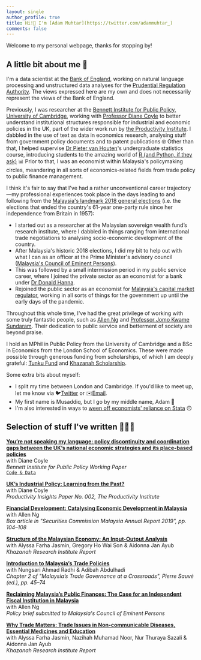 ```yaml
---
layout: single
author_profile: true
title: Hi!👋 I'm [Adam Muhtar](https://twitter.com/adammuhtar_)
comments: false
---
```


Welcome to my personal webpage, thanks for stopping by!

## A little bit about me 🖖

I'm a data scientist at the [Bank of England](https://www.bankofengland.co.uk/), working on natural language processing and unstructured data analyses for the [Prudential Regulation Authority](https://www.bankofengland.co.uk/prudential-regulation). The views expressed here are my own and does not necessarily represent the views of the Bank of England.

Previously, I was researcher at the [Bennett Institute for Public Policy, University of Cambridge](https://www.bennettinstitute.cam.ac.uk/), working with [Professor Diane Coyle](https://www.bennettinstitute.cam.ac.uk/about-us/team/diane-coyle/) to better understand institutional structures responsible for industrial and economic policies in the UK, part of the wider work run by [the Productivity Institute](https://www.productivity.ac.uk/). I dabbled in the use of text as data in economics research, analysing stuff from government policy documents and to patent publications 🤓 Other than that, I helped supervise [Dr Pieter van Houten](https://www.polis.cam.ac.uk/Staff_and_Students/dr-pieter-van-houten)'s undergraduate statistics course, introducing students to the amazing world of [R (and Python, if they ask)](https://www.business-science.io/assets/2021-02-18-R-is-for-research/Join_Forces_meme.png) 📊 Prior to that, I was an economist within Malaysia's policymaking circles, meandering in all sorts of economics-related fields from trade policy to public finance management.

I think it's fair to say that I've had a rather unconventional career trajectory—my professional experiences took place in the days leading to and following from the [Malaysia's landmark 2018 general elections](https://www.bbc.co.uk/news/world-asia-44036178) (i.e. the elections that ended the country's 61-year one-party rule since her independence from Britain in 1957):
* I started out as a researcher at the Malaysian sovereign wealth fund’s research institute, where I dabbled in things ranging from international trade negotiations to analysing socio-economic development of the country.
* After Malaysia's historic 2018 elections, I did my bit to help out with what I can as an officer at the Prime Minister's advisory council ([Malaysia's Council of Eminent Persons](https://asia.nikkei.com/Politics/Malaysia-in-transition/Meet-the-5-brains-behind-Malaysia-s-Mahathir-nomics)).
* This was followed by a small intermission period in my public service career, where I joined the private sector as an economist for a bank under [Dr Donald Hanna](https://www.cimb.com/en/newsroom/2017/cimb-appoints-dr-donald-hanna-as-group-chief-economist.html).
* Rejoined the public sector as an economist for [Malaysia's capital market regulator](https://www.sc.com.my/), working in all sorts of things for the government up until the early days of the pandemic.

Throughout this whole time, I've had the great privilege of working with some truly fantastic people, such as [Allen Ng](https://twitter.com/elanorng) and [Professor Jomo Kwame Sundaram](https://en.wikipedia.org/wiki/Jomo_Kwame_Sundaram). Their dedication to public service and betterment of society are beyond praise.

I hold an MPhil in Public Policy from the University of Cambridge and a BSc in Economics from the London School of Economics. These were made possible through generous funding from scholarships, of which I am deeply grateful: [Tunku Fund](https://www.caths.cam.ac.uk/research/tunku/former-scholars/Adam-Muhtar) and [Khazanah Scholarship](https://www.yayasankhazanah.com.my/scholarship-programmes/khazanah-global-scholarship).

Some extra bits about myself: 
* I split my time between London and Cambridge. If you'd like to meet up, let me know via 🐦[Twitter](https://twitter.com/adammuhtar_) or ✉️[Email](mailto:adam.b.muhtar@gmail.com).
* My first name is Musaddiq, but I go by my middle name, Adam 🙂
* I'm also interested in ways to [ween off economists' reliance on Stata](https://i.kym-cdn.com/photos/images/original/001/858/619/19d) 🙃

## Selection of stuff I've written 👨🏻‍💻
**[You’re not speaking my language: policy discontinuity and coordination gaps between the UK’s national economic strategies and its place-based policies](https://www.bennettinstitute.cam.ac.uk/publications/youre-not-speaking-my-language/)**<br/>
with Diane Coyle<br/>
_Bennett Institute for Public Policy Working Paper_<br/>
[`Code & Data`](https://github.com/adammuhtar/uk-economic-strategy-text-mining)

**[UK’s Industrial Policy: Learning from the Past?](https://www.bennettinstitute.cam.ac.uk/publications/industrial-policy-learning-past/)**<br/>
with Diane Coyle<br/>
_Productivity Insights Paper No. 002, The Productivity Institute_

**[Financial Development: Catalysing Economic Development in Malaysia](https://www.sc.com.my/api/documentms/download.ashx?id=1dca6d88-4c13-4c0e-8860-76d68f891599)**<br/>
with Allen Ng<br/>
_Box article in "Securities Commission Malaysia Annual Report 2019", pp. 104–108_

**[Structure of the Malaysian Economy: An Input-Output Analysis](http://www.krinstitute.org/Publications-@-Structure_of_the_Malaysian_Economy-;_An_Input-Output_Analysis.aspx)**<br/>
with Alyssa Farha Jasmin, Gregory Ho Wai Son & Aidonna Jan Ayub<br/>
_Khazanah Research Institute Report_

**[Introduction to Malaysia’s Trade Policies](http://www.krinstitute.org/assets/contentMS/img/template/editor/2%20Trade%20policies.pdf)**<br/>
with Nungsari Ahmad Radhi & Adibah Abdulhadi<br/>
_Chapter 2 of "Malaysia’s Trade Governance at a Crossroads", Pierre Sauvé (ed.), pp. 45–74_

**[Reclaiming Malaysia’s Public Finances: The Case for an Independent Fiscal Institution in Malaysia](https://www.dropbox.com/s/klg0abave5leckl/Reclaiming%20Malaysia%27s%20Public%20Finances%20-%20A%20Proposal.pdf?dl=0)**<br/>
with Allen Ng<br/>
_Policy brief submitted to Malaysia's Council of Eminent Persons_

**[Why Trade Matters: Trade Issues in Non-communicable Diseases, Essential Medicines and Education](http://www.krinstitute.org/assets/contentMS/img/template/editor/KRI-Trade%20Primer_ENG@FULL.pdf)**<br/>
with Alyssa Farha Jasmin, Nazihah Muhamad Noor, Nur Thuraya Sazali & Aidonna Jan Ayub<br/>
_Khazanah Research Institute Report_
